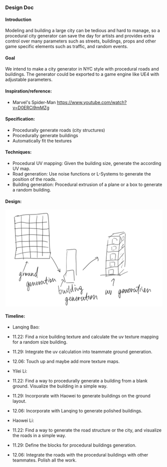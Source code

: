### Design Doc

#### Introduction
Modeling and building a large city can be tedious and hard to manage, so a procedural city generator can save the day for artists and provides extra control over many parameters such as streets, buildings, props and other game specific elements such as traffic, and random events.

#### Goal
We intend to make a city generator in NYC style with procedural roads and buildings. The generator could be exported to a game engine like UE4 with adjustable parameters.

#### Inspiration/reference:
- Marvel's Spider-Man https://www.youtube.com/watch?v=D0ERCi9mMZg

#### Specification:
- Procedurally generate roads (city structures)
- Procedurally generate buildings
- Automatically fit the textures

#### Techniques:
- Procedural UV mapping: Given the building size, generate the according UV map. 
- Road generation: Use noise functions or L-Systems to generate the position of the roads.
- Building generation: Procedural extrusion of a plane or a box to generate a random building.

#### Design:
![](./Design.png)

#### Timeline:
- Lanqing Bao:
- 11.22: 	Find a nice building texture and calculate the uv texture mapping for a random size building.
- 11.29: Integrate the uv calculation into teammate ground generation.
- 12.06: Touch up and maybe add more texture maps.

- Yilei Li:
- 11.22: Find a way to procedurally generate a building from a blank ground. Visualize the building in a simple way.
- 11.29: Incorporate with Haowei to generate buildings on the ground layout.
- 12.06: Incorporate with Lanqing to generate polished buildings.

- Haowei Li:
- 11.22: Find a way to generate the road structure or the city, and visualize the roads in a simple way.
- 11.29: Define the blocks for procedural buildings generation.
- 12.06: Integrate the roads with the procedural buildings with other teammates. Polish all the work.